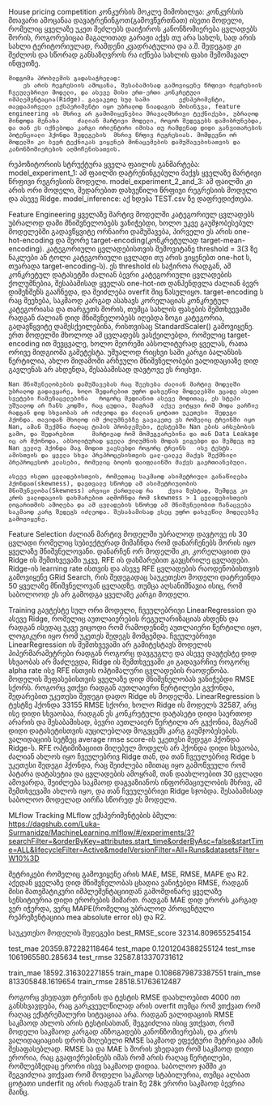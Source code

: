 House pricing competition
	კონკურსის მოკლე მიმოხილვა: 
		კონკურსის მთავარი ამოცანაა დავატრენინგოთ(გამოვწვრთნათ) ისეთი მოდელი, რომელიც ყველაზე უკეთ შეძლებს დაიჭიროს კანონზომიერება ცვლადებს შორის, როგორებიცაა მაგალითად გარაჟი აქვს თუ არა სახლს, სად არის სახლი ტერიტორიულად, რამდენი კვადრატულია და ა.შ. შედეგად კი შეძლოს და სწორად განსაზღვროს რა იქნება სახლის ფასი შემომავალ ინფუთზე.
	
	მიდგომა პრობლემის გადასაჭრელად: 
		ეს არის რეგრესიის ამოცანა, შესაბამისად გამოვიყენე წრფივი რეგრესიის ჩვეულებრივი მოდელი, და ასევე მისი ერთ-ერთი კონკრეტული იმპლემენტაცია(Ridge). გავაკეთე სულ სამი 		ექსპერიმენტი, თავდაპირველი ექსპერიმენტი იყო უბრალოდ ნიადაგის მოსინჯვა, feature engineering ის მხრივ არ გამომიყენებია მრავალმხრივი ტექნიქები, უბრალოდ მინდოდა მენახა 	ძალიან მარტივი მოდელი, როგორ შედეგებს დამიბრუნებდა, და თან ეს იქნებოდა კარგი ორიენტირი იმისა თუ რამდენად დიდი განვითარების პოტენციალი ჰქონდა შედეგების 	მხრივ წრფივ რეგრესიას. მომდევნო ორ მოდელში კი ბევრ ტექნიკას ვიყენებ მონაცემების დამუშავებისათვის და კანონზომიერების აღმოჩენისათვის.

რეპოზიტორიის სტრუქტურა
	ყველა ფაილის განმარტება:
     model_experiment_1: ამ ფაილში დატრენინგებული მაქვს ყველაზე მარტივი წრფივი რეგრესიის მოდელი.
     model_experiment_2_and_3: ამ ფაილში კი არის ორი მოდელი, შედარებით დახვეწილი წრფივი რეგრესიის მოდელი და ასევე Ridge.
     model_inference: აქ ხდება TEST.csv ზე დაფრედიქთება.
		
Feature Engineering
	ყველაზე მარტივ მოდელში კატეგორიულ ცვლადებს უბრალოდ დამი მნიშვნელობებს ვანიჭებდი, ხოლო უკვე გაუმჯობესებულ მოდელებში გადავწყვიტე ორნაირი დამუშავება, პირველი ეს 	არის  one-hot-encoding და მეორე target-encoding(კონკრეტულად target-mean-encoding). კატეგორიული ცვლადებისთვის შემოვიტანე threshold = 3(3 ზე ნაკლები ან ტოლი კატეგორიული 	ცვლადი თუ არის ვიყენებთ one-hot ს, 	თუარადა  target-encoding-ს). ეს threshold ის საჭიროა რადგან, ამ კონკრეტულ დატასეტში ძალიან ბევრი კატეგორიული ცვლადების ქოლუმნებია, 	შესაბამისად ყველას one-hot-ით 	დანჰენდვლა ძალიან 	ბევრ დიმენშენს გააჩნედა, და შეიძლება overfit შიც წასულიყო. target-encoding ს რაც შეეხება, საკმაოდ კარგად ასახავს 	კორელაციას კონკრეტულ კატეგორიასა და 	თარგეთს შორის, თუმცა 	სახლის ფასების შემთხვევაში რადგან ძალიან დიდ მნიშვნელობებს იღებდა ზოგი კატეგორია, გადავწყვიტე 	დამესქეილებინა, რისთვისაც StandardScaler() 	გამოვიყენე. ერთ მოდელში მხოლოდ ამ ცვლადებს ვასქეილებდი, რომელიც target-encoding ით შევცვალე, ხოლო მეორეში აბსოლიტურად 	ყველას, რათა ორივე მიდგიომა გამეტესტა. 	უშუალოდ რიცხვი სამი კარგი ბალანსის წერტილია, ახლო მიდამოში არჩეული მნიშვნელობები ვალიდაციაზე დიდ გავლენას არ ახდენდა, 	შესაბამისად დავტოვე ეს რიცხვი.
	
	
	Nan მნიშვნელობების დამუშავებას რაც შეეხება ძალიან მარტივ მოდელში უბრალოდ გადავყარე, ხოლო შედარებით უფრო დახვეწილ მოდელებში ვცადე ასეთი სვეტები ჩამენაცვლებინა 	როგორც მედიანით ასევე მოდითაც, ეს სტეპი უშუალოდ არ ჩანს კოდში, რაც ცუდია, მაგრამ  აქვე ვიტყვი რომ მოდა ვარჩიე  რადგან დიდ სხვაობას არ იძლეოდა და ძალიან ცოტათი უკეთესი 	შედეგი ჰქონდა. თავიდან მხოლოდ იმ ქოლუმნებზე გავაკეთე ეს რომელიც ტრეინში იყო Nan, ამან შექმნა რაღაც ტიპის პრობლემები, ტესტებში Nan ების არსებობის გამო, და შედარებით 	მარტივად რომ მომეგვარებინა და თან Data Leakage იც არ მქონოდა, აბსოლიტურად ყველა ქოლუმნის მოდას ვიგებდი და შემდეგ თუ Nan ველიუ ჰქონდა მაგ მოდით ვავსებდი როგორც ტრეინს 	ისე ტესტს. ამისთვის და ყველა სხვა პრეპროცესისთვის ცალ-ცალკე მაქვს შექმნილი პრეპროცესორ კლასები, რომელიც ბოლოს ფაიფლაინში მაქვს გაერთიანებული.

	ასევე ისეთი ცვლადებისთვის, რომელთაც საკმაოდ ასიმეტრიული განაწილება ჰქონდათ(skewness), დავთვალე სწორედ ამ ასიმეტრიულობის მნიშვნელობა(Skewness) არვიცი ქართულად რა 	ქვია ზუსტად, შემდეგ კი კროს ვალიდაციის დახმარებით აღმოჩნდა რომ skewness > 1 ცვლადებისთვის ლოგარითმის ამოღება და ამ ცვლადების სწორედ ამ მნიშვნელობით ჩანაცვება 	საკმაოდ კარგ შედეგს იძლეოდა. შესაბამისად ესეც უფრო დახვეწილ მოდელებზე გამოვიყენე.

Feature Selection
	ძალიან მარტივ მოდელში უბრალოდ დავტოვე ის 30 ცვლადი რომელიც სუბიექტურად მიმაჩნდა რომ დანარჩენებს შორის იყო ყველაზე მნიშვნელოვანი. დანარჩენ ორ მოდელში კი, 	კორელაციით და Ridge ის შემთხვევაში უკვე, RFE ის დახმარებით გავცხრილე ცვლადები. Ridge-ის learning rate ისთვის და ასევე RFE ცვლადების რაოდენობისთვის გამოვიყენე GRid Search, რის შედეგადაც 	საუკეთესო მოდელი დატრეინდა 50 ყველაზე მნიშვნელოვან ცვლადზე. თუმცა აღსანიშნავია ისიც, რომ საბოლოოდ ეს არ გამოდგა ყველაზე კარგი მოდელი.
	
Training
	გავტესტე სულ ორი მოდელი, ჩვეულებრივი LinearRegression და ასევე Ridge, რომელიც აუთლაიერების რეგულარიზაციას ახდენს და რადგან ისედაც უკვე ვიცოდი რომ რამოდენიმე 	აუთლაიერი წერტილი იყო, ლოგიკური იყო რომ უკეთეს შედეგს მომცემდა. ჩვეულებრივი LinearRegression ის შემთხვევაში არ გამიტესტავს მოდელის ჰიპერმარამეტრები რადგან როგორც 	დავგუგლე და ასევე დავტესტე დიდ სხვაობას არ მაძლევდა, Ridge ის შემთხვევაში კი გადავარჩიე როგორც alpha rate ისე RFE ისთვის ოპტიმალური ცვლადების რაოდენობა. მოდელის 	შეფასებისთვის ყველაზე დიდ მნიშვნელობას ვანიჭებდი RMSE სქორს. როგორც ვთქვი რადგან აუთლაიერი წერტილები გვქონდა, შედარებით უკეთესი შედეგი დადო Ridge ის მოდელმა. 	LinearRegression ს ტესტზე ჰქონდა 33155 RMSE სქორი, ხოლო Ridge ის მოდელს 32587, არც ისე დიდი სხვაობაა, რადგან ეს კონკრეტული დატასეტი დიდი საერთოდ არარის და შესაბამისად, 	ბევრი აუთლაიერ წერტილი არ გვქონია, მაგრამ დიდი დატასეტისთვის აუცილებლად მოგვცემს კარგ გაუმჯობესებას. ვალიდაციის სეტზეც average rmse score-ის უკეთესი შედეგი ჰქონდა Ridge-ს. RFE ოპტიმიზაციით მიღებულ მოდელს არ ჰქონდა დიდი სხვაობა, ძალიან ახლოს იყო ჩვეულებრივ Ridge თან, და თან ჩვეულებრივ Ridge ს უკეთესი შედეგი ჰქონდა, რაც შეიძლება იმითაც იყო გამოწვეული რომ პატარა დატასეტია და ცვლადების ამოყრამ, თან დაახლოებით 30 ცვლადი ამოვარდა, შეიძლება საკმაოდ დაგვაზიანოს ინფორმაციულობის მხრივ, ამ შემთხვევაში ახლოს იყო, და თან ჩვეულებრივი Ridge სჯობდა. შესაბამისად საბოლოო მოდელად აირჩა სწორედ ეს მოდელი.

MLflow Tracking
MLflow ექსპერიმენტების ბმული: https://dagshub.com/Luka-Surmanidze/MachineLearning.mlflow/#/experiments/3?searchFilter=&orderByKey=attributes.start_time&orderByAsc=false&startTime=ALL&lifecycleFilter=Active&modelVersionFilter=All+Runs&datasetsFilter=W10%3D

მეტრიკები რომელიც გამოვიყენე არის MAE, MSE, RMSE, MAPE და R2. აქედან ყველაზე დიდ მნიშვნელობას ცხადია ვანიჭებდი RMSE, რადგან მისი მათემატიკური იმპლემენტაციიდან გამომდინარე ყველაზე სენსიტიურია დიდი ერორების მიმართ. რადგან MAE დიდ ერორს კარგად ვერ იჭერდა, ვერც MAPE(რომელიც უბრალოდ პროცენტული რეპრეზენტაციია mea absolute error ის) და R2. 

საუკეთესო მოდელის შედეგები
best_RMSE_score 32314.809655254154

test_mae 20359.872282118464
test_mape 0.1201204388255124
test_mse 1061965580.285634
test_rmse 32587.813370731612

train_mae 18592.316302271855
train_mape 0.1086879873387551
train_mse 813305848.1619654
train_rmse 28518.51763612487

როგორც ვხედავთ ტრეინის და ტესტის RMSE დაახლოებით 4000 ით განსხვავდება, რაც გარკვეულწილად არის overfit თუმცა რომ ვთქვათ რომ რაღაც ექსტრემალური სიტუაციაა არა. რადგან ვალიდაციის RMSE საკმაოდ ახლოს არის ტესტისასთან, შეგვიძლია ისიც ვთქვათ, რომ მოდელი საკმაოდ კარგად ანზოგადებს კანონზომიერებას, და კროს ვალიდაციაციის დროს მიღებული RMSE  საკმაოდ ეფექტური მეტრიკაა ამის შესაფასებლად. RMSE სა და MAE ს შორის ვხედავთ რომ საკმაოდ დიდი ერორია, რაც გვაფიქრებინებს იმას რომ არის რაღაც წერტილები, რომლებზედაც ერორი ისევ საკმაოდ დიდია. საბოლოო ჯამში კი შეგვიძლია ვთქვათ რომ მოდელი საკმაოდ სტაბილურია, თუმცა ალბათ ცოტათი underfit იც არის რადგან train ზე 28k ერორი საკმაოდ ბევრია მაინც.

